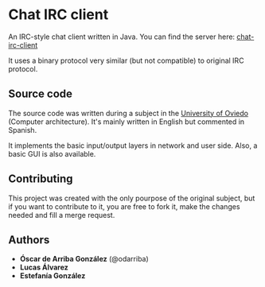 Chat IRC client
===============

An IRC-style chat client written in Java. You can find the server here: [chat-irc-client](https://github.com/odarriba/chat-irc-server)

It uses a binary protocol very similar (but not compatible) to original IRC protocol.

Source code
-----------
The source code was written during a subject in the [University of Oviedo](http://www.uniovi.es) (Computer architecture). It's mainly written in English but commented in Spanish.

It implements the basic input/output layers in network and user side. Also, a basic GUI is also available.

Contributing
------------
This project was created with the only pourpose of the original subject, but if you want to contribute to it, you are free to fork it, make the changes needed and fill a merge request.

Authors
-------
* **Óscar de Arriba González** (@odarriba)
* **Lucas Álvarez**
* **Estefanía González**
